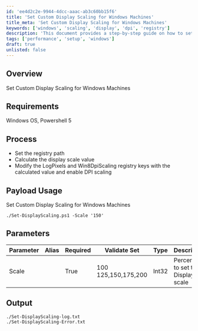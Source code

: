 ```yaml
---
id: 'ee4d2c2e-9944-4dcc-aaac-ab3c60bb15f6'
title: 'Set Custom Display Scaling for Windows Machines'
title_meta: 'Set Custom Display Scaling for Windows Machines'
keywords: ['windows', 'scaling', 'display', 'dpi', 'registry']
description: 'This document provides a step-by-step guide on how to set custom display scaling for Windows machines using PowerShell. It covers the necessary requirements, the process to modify registry keys for DPI scaling, and details on how to use the provided script with examples of parameters and expected output.'
tags: ['performance', 'setup', 'windows']
draft: true
unlisted: false
---
```

## Overview

Set Custom Display Scaling for Windows Machines

## Requirements

Windows OS, Powershell 5

## Process

- Set the registry path
- Calculate the display scale value
- Modify the LogPixels and Win8DpiScaling registry keys with the calculated value and enable DPI scaling

## Payload Usage

Set Custom Display Scaling for Windows Machines

```
./Set-DisplayScaling.ps1 -Scale '150'
```

## Parameters

| Parameter | Alias | Required | Validate Set       | Type   | Description                                   |
|-----------|-------|----------|---------------------|--------|-----------------------------------------------|
| Scale     |       | True     | 100 125,150,175,200 | Int32  | Percentage to set the Display scale           |

## Output

```
./Set-DisplayScaling-log.txt
./Set-DisplayScaling-Error.txt
```













